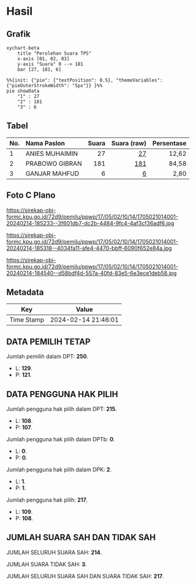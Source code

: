 # Hasil

## Grafik

```mermaid
xychart-beta
    title "Perolehan Suara TPS"
    x-axis [01, 02, 03]
    y-axis "Suara" 0 --> 181
    bar [27, 181, 6]
```

```mermaid
%%{init: {"pie": {"textPosition": 0.5}, "themeVariables": {"pieOuterStrokeWidth": "5px"}} }%%
pie showData
    "1" : 27
    "2" : 181
    "3" : 6
```

## Tabel

| No. | Nama Paslon    | Suara | Suara (raw) | Persentase |
|:--- |:-------------- | -----:| -----------:| ----------:|
| 1   | ANIES MUHAIMIN | 27    | [27][p-1]   | 12,62      |
| 2   | PRABOWO GIBRAN | 181   | [181][p-2]  | 84,58      |
| 3   | GANJAR MAHFUD  | 6     | [6][p-3]    | 2,80       |


[p-1]: https://github.com/gigit-pemilu/pemilu-2024-17-bengkulu/blob/main/pilpres/hitung-suara/sub/17-bengkulu/sub/05-seluma/sub/02-seluma/sub/1014-talang-dantuk/sub/001-tps/sub/paslon-1.txt
[p-2]: https://github.com/gigit-pemilu/pemilu-2024-17-bengkulu/blob/main/pilpres/hitung-suara/sub/17-bengkulu/sub/05-seluma/sub/02-seluma/sub/1014-talang-dantuk/sub/001-tps/sub/paslon-2.txt
[p-3]: https://github.com/gigit-pemilu/pemilu-2024-17-bengkulu/blob/main/pilpres/hitung-suara/sub/17-bengkulu/sub/05-seluma/sub/02-seluma/sub/1014-talang-dantuk/sub/001-tps/sub/paslon-3.txt

## Foto C Plano

https://sirekap-obj-formc.kpu.go.id/72d9/pemilu/ppwp/17/05/02/10/14/1705021014001-20240214-185233--3f601db7-dc2b-4484-9fc4-4af3cf36adf6.jpg

https://sirekap-obj-formc.kpu.go.id/72d9/pemilu/ppwp/17/05/02/10/14/1705021014001-20240214-185318--4034fa11-afe4-4470-bbff-6090f652e84a.jpg

https://sirekap-obj-formc.kpu.go.id/72d9/pemilu/ppwp/17/05/02/10/14/1705021014001-20240214-184540--d58bdf4d-557a-40fd-83e5-6e3ece1deb58.jpg


## Metadata

| Key        | Value               |
| ---------- | ------------------- |
| Time Stamp | 2024-02-14 21:46:01 |


## DATA PEMILIH TETAP

Jumlah pemilih dalam DPT: **250**.
 * L: **129**.
 * P: **121**.

## DATA PENGGUNA HAK PILIH

Jumlah pengguna hak pilih dalam DPT: **215**.
 * L: **108**.
 * P: **107**.

Jumlah pengguna hak pilih dalam DPTb: **0**.
 * L: **0**.
 * P: **0**.

Jumlah pengguna hak pilih dalam DPK: **2**.
 * L: **1**.
 * P: **1**.

Jumlah pengguna hak pilih: **217**.
 * L: **109**.
 * P: **108**.

## JUMLAH SUARA SAH DAN TIDAK SAH

JUMLAH SELURUH SUARA SAH: **214**.

JUMLAH SUARA TIDAK SAH: **3**.

JUMLAH SELURUH SUARA SAH DAN SUARA TIDAK SAH: **217**.


